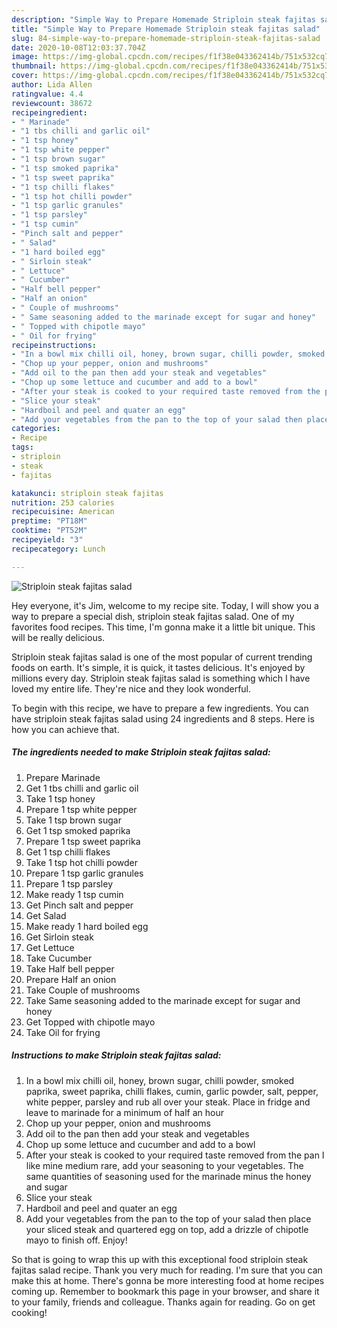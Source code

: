 ```yaml
---
description: "Simple Way to Prepare Homemade Striploin steak fajitas salad"
title: "Simple Way to Prepare Homemade Striploin steak fajitas salad"
slug: 84-simple-way-to-prepare-homemade-striploin-steak-fajitas-salad
date: 2020-10-08T12:03:37.704Z
image: https://img-global.cpcdn.com/recipes/f1f38e043362414b/751x532cq70/striploin-steak-fajitas-salad-recipe-main-photo.jpg
thumbnail: https://img-global.cpcdn.com/recipes/f1f38e043362414b/751x532cq70/striploin-steak-fajitas-salad-recipe-main-photo.jpg
cover: https://img-global.cpcdn.com/recipes/f1f38e043362414b/751x532cq70/striploin-steak-fajitas-salad-recipe-main-photo.jpg
author: Lida Allen
ratingvalue: 4.4
reviewcount: 38672
recipeingredient:
- " Marinade"
- "1 tbs chilli and garlic oil"
- "1 tsp honey"
- "1 tsp white pepper"
- "1 tsp brown sugar"
- "1 tsp smoked paprika"
- "1 tsp sweet paprika"
- "1 tsp chilli flakes"
- "1 tsp hot chilli powder"
- "1 tsp garlic granules"
- "1 tsp parsley"
- "1 tsp cumin"
- "Pinch salt and pepper"
- " Salad"
- "1 hard boiled egg"
- " Sirloin steak"
- " Lettuce"
- " Cucumber"
- "Half bell pepper"
- "Half an onion"
- " Couple of mushrooms"
- " Same seasoning added to the marinade except for sugar and honey"
- " Topped with chipotle mayo"
- " Oil for frying"
recipeinstructions:
- "In a bowl mix chilli oil, honey, brown sugar, chilli powder, smoked paprika, sweet paprika, chilli flakes, cumin, garlic powder, salt, pepper, white pepper, parsley and rub all over your steak. Place in fridge and leave to marinade for a minimum of half an hour"
- "Chop up your pepper, onion and mushrooms"
- "Add oil to the pan then add your steak and vegetables"
- "Chop up some lettuce and cucumber and add to a bowl"
- "After your steak is cooked to your required taste removed from the pan I like mine medium rare, add your seasoning to your vegetables. The same quantities of seasoning used for the marinade minus the honey and sugar"
- "Slice your steak"
- "Hardboil and peel and quater an egg"
- "Add your vegetables from the pan to the top of your salad then place your sliced steak and quartered egg on top, add a drizzle of chipotle mayo to finish off. Enjoy!"
categories:
- Recipe
tags:
- striploin
- steak
- fajitas

katakunci: striploin steak fajitas 
nutrition: 253 calories
recipecuisine: American
preptime: "PT18M"
cooktime: "PT52M"
recipeyield: "3"
recipecategory: Lunch

---
```



![Striploin steak fajitas salad](https://img-global.cpcdn.com/recipes/f1f38e043362414b/751x532cq70/striploin-steak-fajitas-salad-recipe-main-photo.jpg)

Hey everyone, it's Jim, welcome to my recipe site. Today, I will show you a way to prepare a special dish, striploin steak fajitas salad. One of my favorites food recipes. This time, I'm gonna make it a little bit unique. This will be really delicious.



Striploin steak fajitas salad is one of the most popular of current trending foods on earth. It's simple, it is quick, it tastes delicious. It's enjoyed by millions every day. Striploin steak fajitas salad is something which I have loved my entire life. They're nice and they look wonderful.


To begin with this recipe, we have to prepare a few ingredients. You can have striploin steak fajitas salad using 24 ingredients and 8 steps. Here is how you can achieve that.

<!--inarticleads1-->

##### The ingredients needed to make Striploin steak fajitas salad:

1. Prepare  Marinade
1. Get 1 tbs chilli and garlic oil
1. Take 1 tsp honey
1. Prepare 1 tsp white pepper
1. Take 1 tsp brown sugar
1. Get 1 tsp smoked paprika
1. Prepare 1 tsp sweet paprika
1. Get 1 tsp chilli flakes
1. Take 1 tsp hot chilli powder
1. Prepare 1 tsp garlic granules
1. Prepare 1 tsp parsley
1. Make ready 1 tsp cumin
1. Get Pinch salt and pepper
1. Get  Salad
1. Make ready 1 hard boiled egg
1. Get  Sirloin steak
1. Get  Lettuce
1. Take  Cucumber
1. Take Half bell pepper
1. Prepare Half an onion
1. Take  Couple of mushrooms
1. Take  Same seasoning added to the marinade except for sugar and honey
1. Get  Topped with chipotle mayo
1. Take  Oil for frying




<!--inarticleads2-->

##### Instructions to make Striploin steak fajitas salad:

1. In a bowl mix chilli oil, honey, brown sugar, chilli powder, smoked paprika, sweet paprika, chilli flakes, cumin, garlic powder, salt, pepper, white pepper, parsley and rub all over your steak. Place in fridge and leave to marinade for a minimum of half an hour
1. Chop up your pepper, onion and mushrooms
1. Add oil to the pan then add your steak and vegetables
1. Chop up some lettuce and cucumber and add to a bowl
1. After your steak is cooked to your required taste removed from the pan I like mine medium rare, add your seasoning to your vegetables. The same quantities of seasoning used for the marinade minus the honey and sugar
1. Slice your steak
1. Hardboil and peel and quater an egg
1. Add your vegetables from the pan to the top of your salad then place your sliced steak and quartered egg on top, add a drizzle of chipotle mayo to finish off. Enjoy!




So that is going to wrap this up with this exceptional food striploin steak fajitas salad recipe. Thank you very much for reading. I'm sure that you can make this at home. There's gonna be more interesting food at home recipes coming up. Remember to bookmark this page in your browser, and share it to your family, friends and colleague. Thanks again for reading. Go on get cooking!
